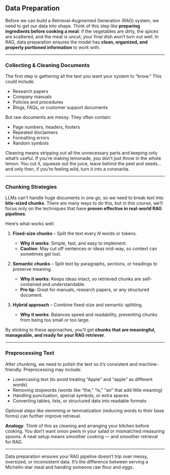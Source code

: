 ## Data Preparation

Before we can build a Retrieval-Augmented Generation (RAG) system, we need to get our data into shape.
Think of this step like **preparing ingredients before cooking a meal**: if the vegetables are dirty, the spices are scattered, and the meat is uncut, your final dish won’t turn out well. In RAG, data preparation ensures the model has **clean, organized, and properly portioned information** to work with.

---

### Collecting & Cleaning Documents

The first step is gathering all the text you want your system to “know.” This could include:

- Research papers
- Company manuals
- Policies and procedures
- Blogs, FAQs, or customer support documents

But raw documents are messy. They often contain:

- Page numbers, headers, footers
- Repeated disclaimers
- Formatting errors
- Random symbols

Cleaning means stripping out all the unnecessary parts and keeping only what’s useful.
If you’re making lemonade, you don’t just throw in the whole lemon. You cut it, squeeze out the juice, leave behind the peel and seeds… and only then, if you’re feeling wild, turn it into a coronarita.

---

### Chunking Strategies

LLMs can’t handle huge documents in one go, so we need to break text into **bite-sized chunks**. There are many ways to do this, but in this course, we’ll focus only on the techniques that have **proven effective in real-world RAG pipelines**.

Here’s what works well:

1. **Fixed-size chunks** – Split the text every *N* words or tokens.

   - **Why it works**: Simple, fast, and easy to implement.
   - **Caution**: May cut off sentences or ideas mid-way, so context can sometimes get lost.
2. **Semantic chunks** – Split text by paragraphs, sections, or headings to preserve meaning.

   - **Why it works**: Keeps ideas intact, so retrieved chunks are self-contained and understandable.
   - **Pro tip**: Great for manuals, research papers, or any structured document.
3. **Hybrid approach** – Combine fixed-size and semantic splitting.

   - **Why it works**: Balances speed and readability, preventing chunks from being too small or too large.

By sticking to these approaches, you’ll get **chunks that are meaningful, manageable, and ready for your RAG retriever**.

---

### Preprocessing Text

After chunking, we need to polish the text so it’s consistent and machine-friendly. Preprocessing may include:

- Lowercasing text (to avoid treating “Apple” and “apple” as different words)
- Removing stopwords (words like “the,” “is,” “an” that add little meaning)
- Handling punctuation, special symbols, or extra spaces
- Converting tables, lists, or structured data into readable formats

Optional steps like stemming or lemmatization (reducing words to their base forms) can further improve retrieval.

**Analogy**: Think of this as cleaning and arranging your kitchen before cooking. You don’t want onion peels in your salad or mismatched measuring spoons. A neat setup means smoother cooking — and smoother retrieval for RAG.

---

Data preparation ensures your RAG pipeline doesn’t trip over messy, oversized, or inconsistent data.
It’s the difference between serving a Michelin-star meal and handing someone raw flour and eggs.
